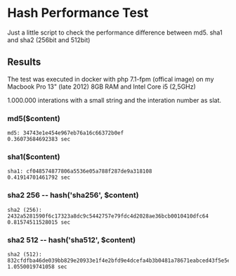 # Hash Performance Test

Just a little script to check the performance difference between md5. sha1 and sha2 (256bit and 512bit)

## Results

The test was executed in docker with php 7.1-fpm (offical image) on my Macbook Pro 13" (late 2012) 8GB RAM and Intel Core i5 (2,5GHz)

1.000.000 interations with a small string and the interation number as slat.

### md5($content)
```
md5: 34743e1e454e967eb76a16c66372b0ef
0.36073684692383 sec
```

### sha1($content)
```
sha1: cf048574877806a5536e05a788f287de9a318108
0.41914701461792 sec
```

### sha2 256 -- hash('sha256', $content)
```
sha2 (256): 2432a5281590f6c17323a8dc9c5442757e79fdc4d2028ae36bcb0010410dfc64
0.81574511528015 sec
```

### sha2 512 -- hash('sha512', $content)
```
sha2 (512): 832cfdfba46de039bb829e20933e1f4e2bfd9e4dcefa4b3b0481a78671eabced43f5e5e781448ac7e181731c059671b8281ed71095507260a5f125d5498d2470
1.0550019741058 sec
```
